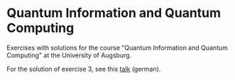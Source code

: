 # Quantum Information and Quantum Computing

Exercises with solutions for the course "Quantum Information and Quantum
Computing" at the University of Augsburg.

For the solution of exercise 3, see this
[talk](https://github.com/michael-hartmann/talks/blob/master/quantum_gametheory/talk.pdf)
(german).
